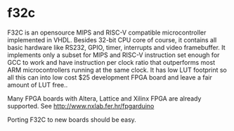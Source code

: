 # f32c

F32C is an opensource MIPS and RISC-V compatible microcontroller implemented in VHDL.
Besides 32-bit CPU core of course, it contains all basic hardware like RS232, GPIO, 
timer, interrupts and video framebuffer. It implements only a subset for MIPS and
RISC-V instruction set enough for GCC to work and have instruction per clock ratio
that outperforms most ARM microcontrollers running at the same clock.
It has low LUT footprint so all this can into low cost $25 development FPGA board
and leave a fair amount of LUT free..

Many FPGA boards with Altera, Lattice and Xilinx FPGA are already supported.
See http://www.nxlab.fer.hr/fpgarduino

Porting F32C to new boards should be easy.

